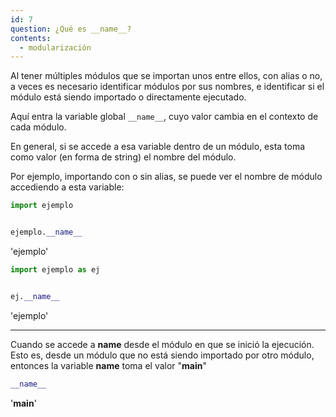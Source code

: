 ```yaml
---
id: 7
question: ¿Qué es __name__?
contents:
  - modularización
---
```

Al tener múltiples módulos que se importan unos entre ellos, con alias o no, a veces es necesario identificar módulos por sus nombres, e identificar si el módulo está siendo importado o directamente ejecutado.

Aquí entra la variable global ``__name__``, cuyo valor cambia en el contexto de cada módulo.

En general, si se accede a esa variable dentro de un módulo, esta toma como valor (en forma de string) el nombre del módulo.

Por ejemplo, importando con o sin alias, se puede ver el nombre de módulo accediendo a esta variable:


```py
import ejemplo


ejemplo.__name__
```
'ejemplo'

```py
import ejemplo as ej


ej.__name__
```
'ejemplo'

---

Cuando se accede a __name__ desde el módulo en que se inició la ejecución. Esto es, desde un módulo que no está siendo importado por otro módulo, entonces la variable __name__ toma el valor "__main__"

```py
__name__
```
'__main__'